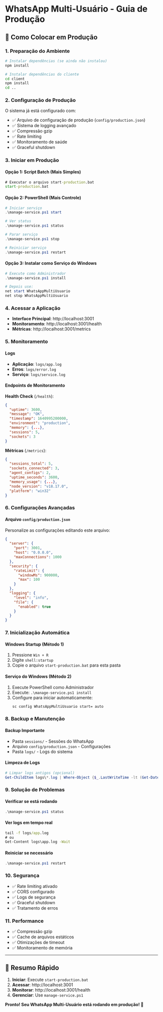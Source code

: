 # WhatsApp Multi-Usuário - Guia de Produção

## 🚀 Como Colocar em Produção

### 1. Preparação do Ambiente

```bash
# Instalar dependências (se ainda não instalou)
npm install

# Instalar dependências do cliente
cd client
npm install
cd ..
```

### 2. Configuração de Produção

O sistema já está configurado com:
- ✅ Arquivo de configuração de produção (`config/production.json`)
- ✅ Sistema de logging avançado
- ✅ Compressão gzip
- ✅ Rate limiting
- ✅ Monitoramento de saúde
- ✅ Graceful shutdown

### 3. Iniciar em Produção

#### Opção 1: Script Batch (Mais Simples)
```cmd
# Executar o arquivo start-production.bat
start-production.bat
```

#### Opção 2: PowerShell (Mais Controle)
```powershell
# Iniciar serviço
.\manage-service.ps1 start

# Ver status
.\manage-service.ps1 status

# Parar serviço
.\manage-service.ps1 stop

# Reiniciar serviço
.\manage-service.ps1 restart
```

#### Opção 3: Instalar como Serviço do Windows
```powershell
# Execute como Administrador
.\manage-service.ps1 install

# Depois use:
net start WhatsAppMultiUsuario
net stop WhatsAppMultiUsuario
```

### 4. Acessar a Aplicação

- **Interface Principal**: http://localhost:3001
- **Monitoramento**: http://localhost:3001/health
- **Métricas**: http://localhost:3001/metrics

### 5. Monitoramento

#### Logs
- **Aplicação**: `logs/app.log`
- **Erros**: `logs/error.log`
- **Serviço**: `logs/service.log`

#### Endpoints de Monitoramento

**Health Check** (`/health`):
```json
{
  "uptime": 3600,
  "message": "OK",
  "timestamp": 1640995200000,
  "environment": "production",
  "memory": {...},
  "sessions": 5,
  "sockets": 3
}
```

**Métricas** (`/metrics`):
```json
{
  "sessions_total": 5,
  "sockets_connected": 3,
  "agent_configs": 2,
  "uptime_seconds": 3600,
  "memory_usage": {...},
  "node_version": "v18.17.0",
  "platform": "win32"
}
```

### 6. Configurações Avançadas

#### Arquivo `config/production.json`

Personalize as configurações editando este arquivo:

```json
{
  "server": {
    "port": 3001,
    "host": "0.0.0.0",
    "maxConnections": 1000
  },
  "security": {
    "rateLimit": {
      "windowMs": 900000,
      "max": 100
    }
  },
  "logging": {
    "level": "info",
    "file": {
      "enabled": true
    }
  }
}
```

### 7. Inicialização Automática

#### Windows Startup (Método 1)
1. Pressione `Win + R`
2. Digite `shell:startup`
3. Copie o arquivo `start-production.bat` para esta pasta

#### Serviço do Windows (Método 2)
1. Execute PowerShell como Administrador
2. Execute: `.\manage-service.ps1 install`
3. Configure para iniciar automaticamente:
   ```cmd
   sc config WhatsAppMultiUsuario start= auto
   ```

### 8. Backup e Manutenção

#### Backup Importante
- Pasta `sessions/` - Sessões do WhatsApp
- Arquivo `config/production.json` - Configurações
- Pasta `logs/` - Logs do sistema

#### Limpeza de Logs
```powershell
# Limpar logs antigos (opcional)
Get-ChildItem logs\*.log | Where-Object {$_.LastWriteTime -lt (Get-Date).AddDays(-30)} | Remove-Item
```

### 9. Solução de Problemas

#### Verificar se está rodando
```powershell
.\manage-service.ps1 status
```

#### Ver logs em tempo real
```cmd
tail -f logs/app.log
# ou
Get-Content logs\app.log -Wait
```

#### Reiniciar se necessário
```powershell
.\manage-service.ps1 restart
```

### 10. Segurança

- ✅ Rate limiting ativado
- ✅ CORS configurado
- ✅ Logs de segurança
- ✅ Graceful shutdown
- ✅ Tratamento de erros

### 11. Performance

- ✅ Compressão gzip
- ✅ Cache de arquivos estáticos
- ✅ Otimizações de timeout
- ✅ Monitoramento de memória

---

## 🎯 Resumo Rápido

1. **Iniciar**: Execute `start-production.bat`
2. **Acessar**: http://localhost:3001
3. **Monitorar**: http://localhost:3001/health
4. **Gerenciar**: Use `manage-service.ps1`

**Pronto! Seu WhatsApp Multi-Usuário está rodando em produção! 🚀**